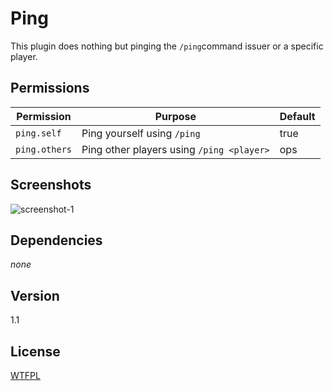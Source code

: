 Ping
====

This plugin does nothing but pinging the `/ping`command issuer or a specific player.


## Permissions

Permission | Purpose | Default
--- | --- | ---
`ping.self` | Ping yourself using `/ping` | true
`ping.others` | Ping other players using `/ping <player>` | ops

## Screenshots

![screenshot-1](http://cl.ly/image/2q0T053a3q3N/+)

## Dependencies

_none_

## Version

1.1

## License

[WTFPL](LICENSE)
